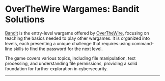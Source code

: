 
# OverTheWire Wargames: Bandit Solutions

[Bandit](https://overthewire.org/wargames/bandit/) is the entry-level wargame offered by [OverTheWire](https://overthewire.org/wargames/), focusing on teaching the basics needed to play other wargames. It is organized into levels, each presenting a unique challenge that requires using command-line skills to find the password for the next level. 

The game covers various topics, including file manipulation, text processing, and understanding file permissions, providing a solid foundation for further exploration in cybersecurity.

---